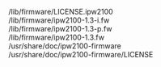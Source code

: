 /lib/firmware/LICENSE.ipw2100  
/lib/firmware/ipw2100-1.3-i.fw  
/lib/firmware/ipw2100-1.3-p.fw  
/lib/firmware/ipw2100-1.3.fw  
/usr/share/doc/ipw2100-firmware  
/usr/share/doc/ipw2100-firmware/LICENSE  
